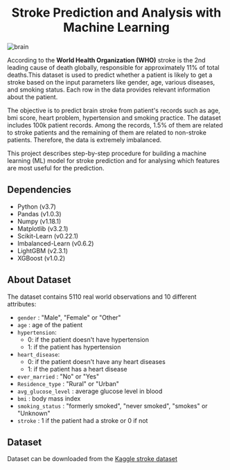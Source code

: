 <h1 align="center"> Stroke Prediction and Analysis with Machine Learning </h1>

![brain](https://user-images.githubusercontent.com/41158838/130395889-5cf2dc2c-060e-4f0c-a11d-4e2e7f1e6936.jpg)

According to the **World Health Organization (WHO)** stroke is the 2nd leading cause of death globally, responsible for approximately 11% of total deaths.This dataset is used to predict whether a patient is likely to get a stroke based on the input parameters like gender, age, various diseases, and smoking status. Each row in the data provides relevant information about the patient.

The objective is to predict brain stroke from patient's records such as age, bmi score, heart problem, hypertension and smoking practice. The dataset includes 100k patient records. Among the records, 1.5% of them are related to stroke patients and the remaining of them are related to non-stroke patients. Therefore, the data is extremely imbalanced.

This project describes step-by-step procedure for building a machine learning (ML) model for stroke prediction and for analysing which features are most useful for the prediction.

## Dependencies
- Python (v3.7)
- Pandas (v1.0.3)
- Numpy (v1.18.1)
- Matplotlib (v3.2.1)
- Scikit-Learn (v0.22.1)
- Imbalanced-Learn (v0.6.2)
- LightGBM (v2.3.1)
- XGBoost (v1.0.2)

## About Dataset

The dataset contains 5110 real world observations and 10 different attributes:
- `gender` : "Male", "Female" or "Other"
- `age` : age of the patient
- `hypertension`: 
    - 0: if the patient doesn't have hypertension 
    - 1: if the patient has hypertension
- `heart_disease`: 
    - 0: if the patient doesn't have any heart diseases 
    - 1: if the patient has a heart disease
- `ever_married` : "No" or "Yes"
- `Residence_type` : "Rural" or "Urban"
- `avg_glucose_level` : average glucose level in blood
- `bmi` : body mass index
- `smoking_status` : "formerly smoked", "never smoked", "smokes" or "Unknown"
- `stroke` : 1 if the patient had a stroke or 0 if not

## Dataset
Dataset can be downloaded from the [Kaggle stroke dataset](https://www.kaggle.com/asaumya/healthcare-problem-prediction-stroke-patients)



